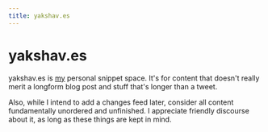 ```yaml
---
title: yakshav.es
---
```


# yakshav.es

yakshav.es is [my](http://skade.me/profile.html) personal snippet space. It's for content that doesn't really merit a longform blog post and stuff that's longer than a tweet.

Also, while I intend to add a changes feed later, consider all content fundamentally unordered and unfinished. I appreciate friendly discourse about it, as long as these things are kept in mind.
